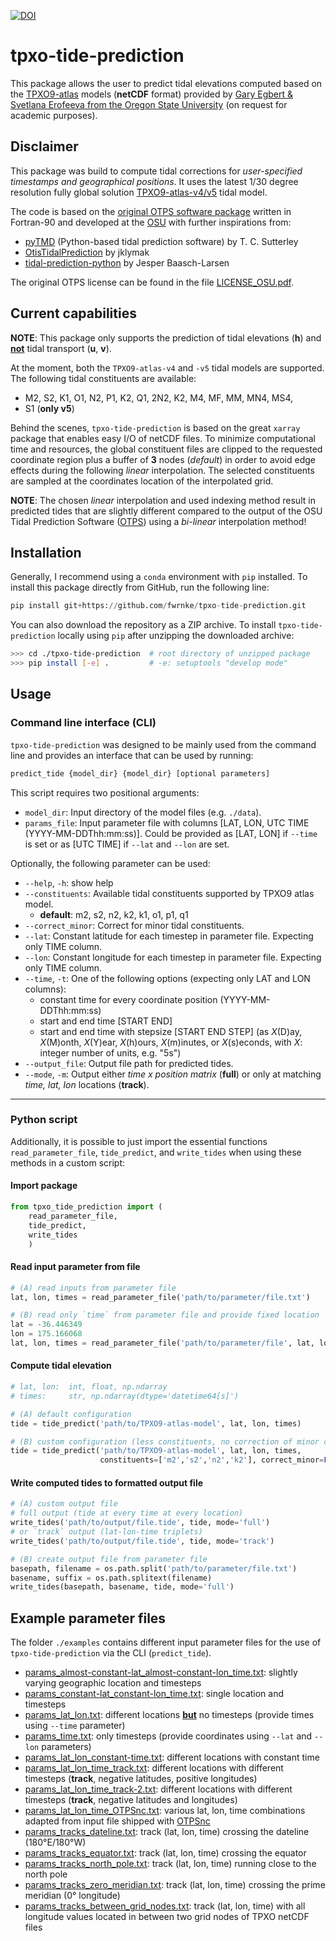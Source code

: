 [![DOI](https://zenodo.org/badge/423613235.svg)](https://zenodo.org/badge/latestdoi/423613235)

# tpxo-tide-prediction

This package allows the user to predict tidal elevations computed based on the [TPXO9-atlas](https://www.tpxo.net/global/tpxo9-atlas) models (**netCDF** format) provided by [Gary Egbert & Svetlana Erofeeva from the Oregon State University](https://www.tpxo.net/home) (on request for academic purposes).

## Disclaimer

This package was build to compute tidal corrections for *user-specified timestamps and geographical positions*. It uses the  latest 1/30 degree resolution fully global solution [TPXO9-atlas-v4/v5](https://www.tpxo.net/global/tpxo9-atlas) tidal model.

The code is based on the [original OTPS software package](https://www.tpxo.net/otps) written in Fortran-90 and developed at the [OSU](https://www.tpxo.net/home) with further inspirations from:

- [pyTMD](https://pytmd.readthedocs.io/en/latest/) (Python-based tidal prediction software) by T. C. Sutterley
- [OtisTidalPrediction](https://github.com/jklymak/OtisTidalPrediction) by jklymak
- [tidal-prediction-python](https://gitlab.com/jblarsen/tidal-prediction-python) by Jesper Baasch-Larsen

The original OTPS license can be found in the file [LICENSE_OSU.pdf](https://github.com/fwrnke/tpxo-tide-prediction/blob/main/LICENSE_OSU.pdf).

## Current capabilities

**NOTE**: This package only supports the prediction of tidal elevations (**h**) and **<u>not</u>** tidal transport (**u**, **v**).

At the moment, both the `TPXO9-atlas-v4` and `-v5` tidal models are supported. The following tidal constituents are available:

- M2, S2, K1, O1, N2, P1, K2, Q1, 2N2, K2, M4, MF, MM, MN4, MS4, 
- S1 (**only v5**) 

Behind the scenes, `tpxo-tide-prediction` is based on the great `xarray` package that enables easy I/O of netCDF files. To minimize computational time and resources, the global constituent files are clipped to the requested coordinate region plus a buffer of **3** nodes (_default_) in order to avoid edge effects during the following *linear* interpolation. The selected constituents are sampled at the coordinates location of the interpolated grid. 

**NOTE**: The chosen *linear* interpolation and used indexing method result in predicted tides that are slightly different compared to the output of the OSU Tidal Prediction Software ([OTPS](https://www.tpxo.net/otps)) using a *bi-linear* interpolation method!

## Installation

Generally, I recommend using a `conda` environment with `pip` installed. To install this package directly from GitHub, run the following line:

```python
pip install git+https://github.com/fwrnke/tpxo-tide-prediction.git
```

You can also download the repository as a ZIP archive. To install `tpxo-tide-prediction` locally using `pip` after unzipping the downloaded archive:

```bash
>>> cd ./tpxo-tide-prediction  # root directory of unzipped package
>>> pip install [-e] .         # -e: setuptools "develop mode"
```

## Usage

### Command line interface (CLI)

`tpxo-tide-prediction` was designed to be mainly used from the command line and provides an interface that can be used by running:

```python
predict_tide {model_dir} {model_dir} [optional parameters]
```

This script requires two positional arguments:

- `model_dir`: Input directory of the model files (e.g. `./data`).
- `params_file`: Input parameter file with columns [LAT, LON, UTC TIME (YYYY-MM-DDThh:mm:ss)]. Could be provided as [LAT, LON] if `--time` is set or as [UTC TIME] if `--lat` and `--lon` are set.

Optionally, the following parameter can be used:

- `--help`, `-h`: show help
- `--constituents`: Available tidal constituents supported by TPXO9 atlas model.
   - **default**: m2, s2, n2, k2, k1, o1, p1, q1
- `--correct_minor`: Correct for minor tidal constituents.
- `--lat`: Constant latitude for each timestep in parameter file. Expecting only TIME column.
- `--lon`: Constant longitude for each timestep in parameter file. Expecting only TIME column.
- `--time`, `-t`: One of the following options (expecting only LAT and LON columns):
   - constant time for every coordinate position (YYYY-MM-DDThh:mm:ss)
   - start and end time [START END] 
   - start and end time with stepsize [START END STEP] (as _X_(D)ay, _X_(M)onth, _X_(Y)ear, _X_(h)ours, _X_(m)inutes, or _X_(s)econds, with _X_: integer number of units, e.g. "5s")
- `--output_file`: Output file path for predicted tides.
- `--mode`, `-m`: Output either _time x position matrix_ (**full**) or only at matching _time, lat, lon_ locations (**track**).

------

### Python script

Additionally, it is possible to just import the essential functions `read_parameter_file`, `tide_predict`, and `write_tides` when using these methods in a custom script:

#### Import package

```python
from tpxo_tide_prediction import (
    read_parameter_file,
    tide_predict,
    write_tides
    )
```

#### Read input parameter from file

```python
# (A) read inputs from parameter file
lat, lon, times = read_parameter_file('path/to/parameter/file.txt')

# (B) read only `time` from parameter file and provide fixed location
lat = -36.446349
lon = 175.166068
lat, lon, times = read_parameter_file('path/to/parameter/file', lat, lon)
```

#### Compute tidal elevation

```python
# lat, lon:  int, float, np.ndarray
# times:     str, np.ndarray(dtype='datetime64[s]')

# (A) default configuration
tide = tide_predict('path/to/TPXO9-atlas-model', lat, lon, times)

# (B) custom configuration (less constituents, no correction of minor constituents)
tide = tide_predict('path/to/TPXO9-atlas-model', lat, lon, times,
                    constituents=['m2','s2','n2','k2'], correct_minor=False)
```

#### Write computed tides to formatted output file

```python
# (A) custom output file
# full output (tide at every time at every location)
write_tides('path/to/output/file.tide', tide, mode='full')
# or `track` output (lat-lon-time triplets)
write_tides('path/to/output/file.tide', tide, mode='track')

# (B) create output file from parameter file
basepath, filename = os.path.split('path/to/parameter/file.txt')
basename, suffix = os.path.splitext(filename)
write_tides(basepath, basename, tide, mode='full')
```

## Example parameter files

The folder `./examples` contains different input parameter files for the use of `tpxo-tide-prediction` via the CLI (`predict_tide`). 

- [params_almost-constant-lat_almost-constant-lon_time.txt](https://github.com/fwrnke/tpxo-tide-prediction/blob/main/examples/params_almost-constant-lat_almost-constant-lon_time.txt): slightly varying geographic location and timesteps
- [params_constant-lat_constant-lon_time.txt](https://github.com/fwrnke/tpxo-tide-prediction/blob/main/examples/params_constant-lat_constant-lon_time.txt): single location and timesteps
- [params_lat_lon.txt](https://github.com/fwrnke/tpxo-tide-prediction/blob/main/examples/params_lat_lon.txt): different locations **<u>but</u>** no timesteps (provide times using `--time` parameter) 
- [params_time.txt](https://github.com/fwrnke/tpxo-tide-prediction/blob/main/examples/params_time.txt): only timesteps (provide coordinates using `--lat` and `--lon` parameters) 
- [params_lat_lon_constant-time.txt](https://github.com/fwrnke/tpxo-tide-prediction/blob/main/examples/params_lat_lon_constant-time.txt): different locations with constant time
- [params_lat_lon_time_track.txt](https://github.com/fwrnke/tpxo-tide-prediction/blob/main/examples/params_lat_lon_time_track.txt): different locations with different timesteps (**track**, negative latitudes, positive longitudes)
- [params_lat_lon_time_track-2.txt](https://github.com/fwrnke/tpxo-tide-prediction/blob/main/examples/params_lat_lon_time_track-2.txt): different locations with different timesteps (**track**, negative latitudes and longitudes)
- [params_lat_lon_time_OTPSnc.txt](https://github.com/fwrnke/tpxo-tide-prediction/blob/main/examples/params_lat_lon_time_OTPSnc.txt): various lat, lon, time combinations adapted from input file shipped with [OTPSnc](https://www.tpxo.net/otps)
- [params_tracks_dateline.txt](https://github.com/fwrnke/tpxo-tide-prediction/blob/main/examples/params_tracks_dateline.txt): track (lat, lon, time) crossing the dateline (180°E/180°W)
- [params_tracks_equator.txt](https://github.com/fwrnke/tpxo-tide-prediction/blob/main/examples/params_tracks_equator.txt): track (lat, lon, time) crossing the equator
- [params_tracks_north_pole.txt](https://github.com/fwrnke/tpxo-tide-prediction/blob/main/examples/params_tracks_north_pole.txt): track (lat, lon, time) running close to the north pole
- [params_tracks_zero_meridian.txt](https://github.com/fwrnke/tpxo-tide-prediction/blob/main/examples/params_tracks_zero_meridian.txt):  track (lat, lon, time) crossing the prime meridian (0° longitude)
- [params_tracks_between_grid_nodes.txt](https://github.com/fwrnke/tpxo-tide-prediction/blob/main/examples/params_tracks_between_grid_nodes.txt): track (lat, lon, time) with all longitude values located in between two grid nodes of TPXO netCDF files
